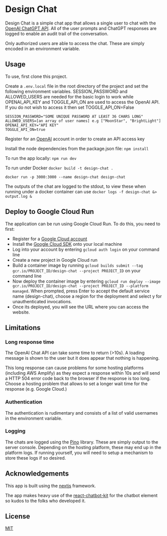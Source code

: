 # Design Chat

Design Chat is a simple chat app that allows a single user to chat with the [OpenAI ChatGPT API](https://platform.openai.com/docs/introduction). All of the user prompts and ChatGPT responses are logged to enable an audit trail of the conversation. 

Only authorized users are able to access the chat. These are simply encoded in an environment variable.

## Usage

To use, first clone this project.

Create a `.env.local` file in the root directory of the project and set the following environment variables. SESSION_PASSWORD and ALLOWED_USERS are needed for the basic login to work while OPENAI_API_KEY and TOGGLE_API_ON are used to access the OpenAI API. If you do not wish to access it then set TOGGLE_API_ON=False
```
SESSION_PASSWORD="SOME UNIQUE PASSWORD AT LEAST 36 CHARS LONG"
ALLOWED_USERS=[an array of user names] e.g ["MoonStar", "BrightLight"]
OPENAI_API_KEY="API KEY"
TOGGLE_API_ON=true
```

Register for an [OpenAI](https://openai.com/) account in order to create an API access key

Install the node dependencies from the package.json file:
`npm install`

To run the app locally:
`npm run dev`

To run under Docker
`docker build -t design-chat .`

`docker run -p 3000:3000 --name design-chat design-chat`

The outputs of the chat are logged to the stdout, to view these when running under a docker container can use
`docker logs -f design-chat &> output.log &`


## Deploy to Google Cloud Run

The application can be run using Google Cloud Run. To do this, you need to first:

- Register for a [Google Cloud account](https://cloud.google.com/)
- Install the [Google Cloud SDK](https://cloud.google.com/sdk/) onto your local machine
- Log into your account by entering `gcloud auth login` on your command line
- Create a new project in Google Cloud run
- Build a container image by running `gcloud builds submit --tag gcr.io/PROJECT_ID/design-chat --project PROJECT_ID` on your command line
- Now deploy the container image by entering `gcloud run deploy --image gcr.io/PROJECT_ID/design-chat --project PROJECT_ID --platform managed`. When prompted, press Enter to accept the default service name (design-chat), choose a region for the deployment and select y for unauthenticated invocations.
- Once its deployed, you will see the URL where you can access the website.

## Limitations

### Long response time
The OpenAI Chat API can take some time to return (>10s). A loading message is shown to the user but it does appear that nothing is happening.

This long response can cause problems for some hosting platforms (including AWS Amplify) as they expect a response within 10s and will send a HTTP 504 error code back to the browser if the response is too long. Choose a hosting problem that allows to set a longer wait time for the response (e.g. Google Cloud.)

### Authentication
The authentication is rudimentary and consists of a list of valid usernames in the environment variable.

### Logging
The chats are logged using the [Pino](https://getpino.io/#/) library. These are simply output to the server console. Depending on the hosting platform, these may end up in the platform logs. If running yourself, you will need to setup a mechanism to store these logs if so desired.


## Acknowledgements
This app is built using the [nextjs](https://nextjs.org/) framework.

The app makes heavy use of the [react-chatbot-kit](https://fredrikoseberg.github.io/react-chatbot-kit-docs/) for the chatbot element so kudos to the folks who developed it.

## License

[MIT](https://choosealicense.com/licenses/mit/)


